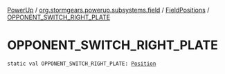 [PowerUp](../../index.md) / [org.stormgears.powerup.subsystems.field](../index.md) / [FieldPositions](index.md) / [OPPONENT_SWITCH_RIGHT_PLATE](./-o-p-p-o-n-e-n-t_-s-w-i-t-c-h_-r-i-g-h-t_-p-l-a-t-e.md)

# OPPONENT_SWITCH_RIGHT_PLATE

`static val OPPONENT_SWITCH_RIGHT_PLATE: `[`Position`](../../org.stormgears.powerup.subsystems.navigator/-position/index.md)